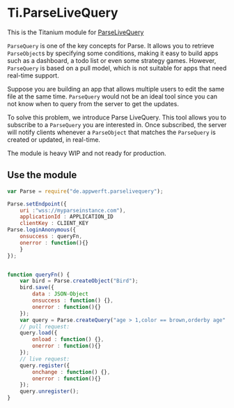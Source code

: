 # Ti.ParseLiveQuery

This is the Titanium module for [ParseLiveQuery](https://github.com/parse-community/ParseLiveQuery-Android)

`ParseQuery` is one of the key concepts for Parse. It allows you to retrieve `ParseObject`s by specifying some conditions, making it easy to build apps such as a dashboard, a todo list or even some strategy games. However, `ParseQuery` is based on a pull model, which is not suitable for apps that need real-time support.

Suppose you are building an app that allows multiple users to edit the same file at the same time. `ParseQuery` would not be an ideal tool since you can not know when to query from the server to get the updates.

To solve this problem, we introduce Parse LiveQuery. This tool allows you to subscribe to a `ParseQuery` you are interested in. Once subscribed, the server will notify clients whenever a `ParseObject` that matches the `ParseQuery` is created or updated, in real-time.

The module is heavy WIP and not ready for production.

## Use the module

```javascript
var Parse = require("de.appwerft.parselivequery");

Parse.setEndpoint({
	uri :"wss://myparseinstance.com"), 
	applicationId : APPLICATION_ID
	clientKey : CLIENT_KEY
Parse.loginAnonymous({
	onsuccess : queryFn,
	onerror : function(){}
	}
});


function queryFn() {
	var bird = Parse.createObject("Bird");
	bird.save({
		data : JSON-Object
		onsuccess : function() {},
		onerror : function(){}
	});
	var query = Parse.createQuery("age > 1,color == brown,orderby age" // white spaces are very important for parsing!!!
	// pull request:
	query.load({
		onload : function() {},
		onerror : function(){}
	});
	// live request:
	query.register({
		onchange : function() {},
		onerror : function(){}
	});
	query.unregister();
}

```
